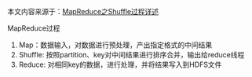 本文内容来源于：[MapReduce之Shuffle过程详述](http://matt33.com/2016/03/02/hadoop-shuffle/)

MapReduce过程

1. Map：数据输入，对数据进行预处理，产出指定格式的中间结果
2. Shuffle: 按照partition、key对中间结果进行排序合并，输出给reduce线程
3. Reduce: 对相同key的数据，进行处理，并将结果写入到HDFS文件

